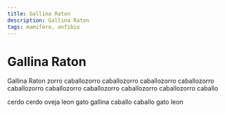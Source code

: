 ```yaml
---
title: Gallina Raton
description: Gallina Raton
tags: mamifero, anfibio
---
```


# Gallina Raton

Gallina Raton zorro caballozorro caballozorro caballozorro caballozorro caballozorro caballozorro caballozorro caballozorro caballozorro caballo

cerdo cerdo oveja leon gato gallina caballo caballo gato leon